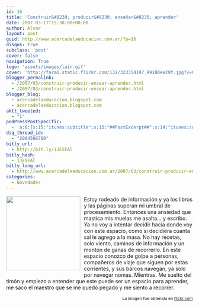 ```yaml
---
id: 16
title: 'Construir&#8230; producir&#8230; enseñar&#8230; aprender'
date: 2007-03-17T15:38:00+00:00
author: Alvar
layout: post
guid: http://www.acercadelaeducacion.com.ar/?p=16
disqus: true
subclass: 'post'
cover: false
navigation: True
logo: 'assets/images/lain.gif'
cover: 'http://farm1.static.flickr.com/132/323354197_99180ee29f.jpg?v=0'
blogger_permalink:
  - /2007/03/construir-producir-ensear-aprender.html
  - /2007/03/construir-producir-ensear-aprender.html
blogger_blog:
  - acercadelaeducacion.blogspot.com
  - acercadelaeducacion.blogspot.com
aktt_tweeted:
  - "1"
podPressPostSpecific:
  - 'a:6:{s:15:"itunes:subtitle";s:15:"##PostExcerpt##";s:14:"itunes:summary";s:15:"##PostExcerpt##";s:15:"itunes:keywords";s:17:"##WordPressCats##";s:13:"itunes:author";s:10:"##Global##";s:15:"itunes:explicit";s:7:"Default";s:12:"itunes:block";s:7:"Default";}'
dsq_thread_id:
  - "2084586700"
bitly_url:
  - http://bit.ly/1JE5FAl
bitly_hash:
  - 1JE5FAl
bitly_long_url:
  - http://www.acercadelaeducacion.com.ar/2007/03/construir-producir-ensenar-aprender/
categories:
  - Novedades
---
```

<a href="http://farm1.static.flickr.com/132/323354197_99180ee29f.jpg?v=0"><img src="http://farm1.static.flickr.com/132/323354197_99180ee29f.jpg?v=0" style="margin: 0pt 10px 10px 0pt; float: left; cursor: pointer; width: 200px" border="0" /></a>
Estoy rodeado de información y ya los libros y las páginas superan mi umbral de procesamiento. Entonces una ansiedad que mastica mis muelas me asalta... y escribo.
Ya no voy a intentar decidir hacia donde voy con este espacio, como si decidiera cuanta sal le agrego a la masa. No hay recetas, solo viento, caminos de información y un montón de ganas de recorrerlo.
En  este  espacio conozco de golpe a personas, compañeros de viaje que siguen por estas corrientes, y sus barcos navegan, ya solo por navegar nomas.
Mientras. Me suelto del  timón  y empiezo a entender que este puede ser un espacio para aprender, me saco el maestro que se me quedó pegado y me siento a recorrer.
<p style="text-align: right"><span style="font-size: 78%">La imagen fue obtenida en <a href="http://www.flikr.com">flickr.com</a></span></p>
